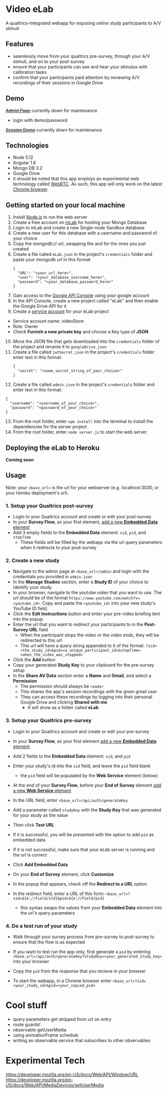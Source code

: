 # Video eLab  
A qualtrics-integrated webapp for exposing online study participants to A/V stimuli


## Features
- seamlessly move from your qualtrics pre-survey, through your A/V stimuli, and on to your post-survey
- ensure that your participants can see and hear your stimulus with calibration tasks
- confirm that your participants paid attention by reviewing A/V recordings of their sessions in Google Drive


## Demo
~~[Admin Page](https://sleepy-mountain-8012.herokuapp.com/admin)~~ currently down for maintenance
  - login with demo/password
  
~~[Session Demo](https://sleepy-mountain-8012.herokuapp.com/run/test)~~ currently down for maintenance


## Technologies
- Node 5.12
- Angular 1.6
- Mongo DB 3.2
- Google Drive
- it should be noted that this app employs an experimental web technology called [WebRTC](https://developer.mozilla.org/en-US/docs/Web/API/WebRTC_API). As such, this app will only work on the latest [Chrome browser](https://www.google.ca/chrome/browser/desktop/index.html). 


## Getting started on your local machine

1. Install [Node.js](https://nodejs.org/en/download/) to run the web server
2. Create a free account on [mLab](https://mlab.com/signup/) for hosting your Mongo Database
3. Login to mLab and create a new Single-node Sandbox database
4. Create a new user for this database with a username and password of your choice
5. Copy the mongodb:// url, swapping the <dbuser> and <dbpassword> for the ones you just created
6. Create a file called `mLab.json` in the project's `credentials` folder and paste your mongodb url in this format  
    ```
    {  
      "URL": "<your_url_here>",  
      "user": "<your_database_username_here>",  
      "password": "<your_database_password_here>"  
    }  
    ```
7. Gain access to the [Google API Console](https://console.developers.google.com) using your google account
8. In the API Console, create a new project called "eLab" and then enable the Google Drive API for it
9. Create a [service account](https://console.developers.google.com/permissions/serviceaccounts) for your eLab project
  - Service account name: videoStore
  - Role: Owner
  - Check **Furnish a new private key** and choose a Key type of **JSON**
10. Move the JSON file that gets downloaded into the `credentials` folder of the project and rename it to `googleDrive.json`
11. Create a file called `jwtSecret.json` in the project's `credentials` folder enter text in this format:
    ```
    {  
      "secret": "<some_secret_string_of_your_choice>"  
    }  
    ```
12. Create a file called `admin.json` in the project's `credentials` folder and enter text in this format:
  ```
  {  
    "username": "<username_of_your_choice>",  
    "password": "<password_of_your_choice>"  
  }  
  ```
13. From the root folder, enter `npm install` into the terminal to install the dependencies for the server project
14. From the root folder, enter `node server.js` to start the web server


## Deploying the eLab to Heroku

**Coming soon**


## Usage

Note: your `<base_url>` is the url for your webserver (e.g. localhost:3030, or your heroku deployment's url).

### 1. Setup your Qualtrics post-survey

  - Login to your Qualtrics account and create or edit your post-survey
  - In your **Survey Flow**, as your first element, [add a new **Embedded Data** element](https://www.qualtrics.com/support/survey-platform/survey-module/survey-flow/standard-elements/embedded-data/)
  - Add 3 empty fields to the **Embedded Data** element: `sid`, `pid`, and `stopTime`
    - These fields will be filled by the webapp via the url query parameters when it redirects to your post-survey

### 2. Create a new study

  - Navigate to the admin page at `<base_url>/admin` and login with the credentials you provided in `admin.json`
  - In the **Manage Studies** section, enter a **Study ID** of your choice to identify your study.
  - In your browser, navigate to the youtube video that you want to use. 
  The url should be of the format `https://www.youtube.com/watch?v=<youtube_id>`. 
  Copy and paste the `<youtube_id>` into your new study's YouTube ID field.
  - Click the **Edit Instructions** button and enter your pre-video briefing text into the popup
  - Enter the url that you want to redirect your participants to in the **Post-Survey URL** field
    - When the participant stops the video or the video ends, they will be redirected to this url
    - This url will have a query string appended to it of the format: 
  `?sid=<the_study_id>&pid=<a_unique_participant_id>&stopTime=<when_the_video_was_stopped>`
  - Click the **Add** button
  - Copy your generated **Study Key** to your clipboard for the pre-survey setup
  - In the **Share AV Data** section enter a **Name** and **Gmail**, and select a **Permission**
    - The permission should always be `reader`
    - This shares the app's session recordings with the given gmail user
    - They can access these recordings by logging into their personal Google Drive and clicking **Shared with me**
      - It will show as a folder called **eLab**
  
### 3. Setup your Qualtrics pre-survey

  - Login to your Qualtrics account and create or edit your pre-survey
  
  - In your **Survey Flow**, as your first element [add a new **Embedded Data** element](https://www.qualtrics.com/support/survey-platform/survey-module/survey-flow/standard-elements/embedded-data/)
  - Add 2 fields to the **Embedded Data** element: `sid`, and `pid`
  - Enter your study's id into the `sid` field, and leave the `pid` field blank
    - the `pid` field will be populated by the **Web Service** element (below)
  
  - At the end of your **Survey Flow**, before your **End of Survey** element [add a new **Web Service** element](https://www.qualtrics.com/support/survey-platform/survey-module/survey-flow/advanced-elements/web-service/)
  - In the URL field, enter `<base_url>/api/auth/generateKey`
  - Add a parameter called `studyKey` with the **Study Key** that was generated for your study as the value
  - Then click **Test URL**
  - If it is successful, you will be presented with the option to add `pid` as embedded data
  - If it is not successful, make sure that your eLab server is running and the url is correct
  - Click **Add Embedded Data**
  
  - On your **End of Survey** element, click **Customize**
  - In the popup that appears, check off the **Redirect to a URL** option
  - In the redirect field, enter a URL of this form: `<base_url>?sid=${e://Field/sid}&pid=${e://Field/pid}`
    - this syntax swaps the values from your **Embedded Data** element into the url's query parameters

### 4. Do a test run of your study

  - Walk through your survey process from pre-survey to post-survey to ensure that the flow is as expected
  
  - If you want to test run the app only, first generate a `pid` by entering `<base_url>/api/auth/generateKey?studyKey=<your_generated_study_key>` into your browser
  - Copy the `pid` from the response that you recieve in your browser
  - To start the webapp, in a Chrome browser enter `<base_url>?sid=<your_study_id>&pid=<your_copied_pid>`

# Cool stuff
  - query parameters get stripped from url on entry
  - route guards!
  - observable getUserMedia
  - using animationFrame schedule
  - writing an observable service that subscribes to other observables

# Experimental Tech
https://developer.mozilla.org/en-US/docs/Web/API/Window/URL
https://developer.mozilla.org/en-US/docs/Web/API/MediaDevices/getUserMedia
